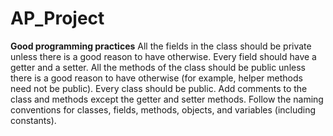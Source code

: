 # AP_Project

**Good programming practices**
All the fields in the class should be private unless there is a good reason to have otherwise.
Every field should have a getter and a setter.
All the methods of the class should be public unless there is a good reason to have otherwise (for example, helper methods need not be public).
Every class should be public.
Add comments to the class and methods except the getter and setter methods.
Follow the naming conventions for classes, fields, methods, objects, and variables (including constants). 

